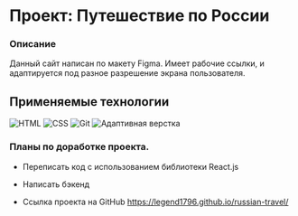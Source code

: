 # Проект: Путешествие по России

### Описание

Данный сайт написан по макету Figma. Имеет рабочие ссылки, и адаптируется под разное разрешение экрана пользователя.

## Применяемые технологии

![HTML](https://img.shields.io/badge/-HTML-7109AA)
![CSS](https://img.shields.io/badge/-CSS-2C17B0)
![Git](https://img.shields.io/badge/-Git-8EEA00)
![Адаптивная верстка](https://img.shields.io/badge/-Адаптивная_верстка-009898)

### Планы по доработке проекта.
* Переписать код с использованием библиотеки React.js
* Написать бэкенд

* Ссылка проекта на GitHub https://legend1796.github.io/russian-travel/